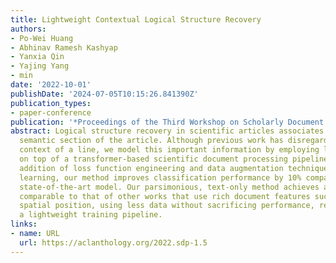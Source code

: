 ```yaml
---
title: Lightweight Contextual Logical Structure Recovery
authors:
- Po-Wei Huang
- Abhinav Ramesh Kashyap
- Yanxia Qin
- Yajing Yang
- min
date: '2022-10-01'
publishDate: '2024-07-05T10:15:26.841390Z'
publication_types:
- paper-conference
publication: '*Proceedings of the Third Workshop on Scholarly Document Processing*'
abstract: Logical structure recovery in scientific articles associates text with a
  semantic section of the article. Although previous work has disregarded the surrounding
  context of a line, we model this important information by employing line-level attention
  on top of a transformer-based scientific document processing pipeline. With the
  addition of loss function engineering and data augmentation techniques with semi-supervised
  learning, our method improves classification performance by 10% compared to a recent
  state-of-the-art model. Our parsimonious, text-only method achieves a performance
  comparable to that of other works that use rich document features such as font and
  spatial position, using less data without sacrificing performance, resulting in
  a lightweight training pipeline.
links:
- name: URL
  url: https://aclanthology.org/2022.sdp-1.5
---
```

